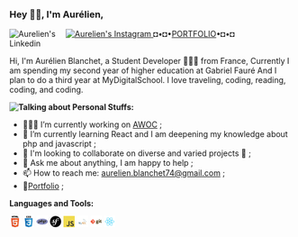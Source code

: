 
### Hey 👋🏻, I'm Aurélien, 

<a href="https://www.linkedin.com/in/aurelien-blanchet-7a934a275/">
  <img align="left" alt="Aurelien's Linkedin" width="100px" src="https://img.shields.io/badge/LinkedIn-0077B5?style=for-the-badge&logo=linkedin&logoColor=white" />
</a>
<a href="http://staggeringbeauty.com/">
  <img alt="Aurelien's Instagram" width="100px" src="https://img.shields.io/badge/Instagram-E4405F?style=for-the-badge&logo=instagram&logoColor=white" />
</a>
◘•◘•<a href="https://aurelienblanchet.com/">PORTFOLIO</a>•◘•◘

<br />
<br />

Hi, I'm Aurélien Blanchet, a Student Developer 👨🏻‍💻 from France, Currently I am spending my second year of higher education at Gabriel Fauré And I plan to do a third year at MyDigitalSchool. I love traveling, coding, reading, coding, and coding.

<img align="left" src="https://user-images.githubusercontent.com/74038190/216120986-f2752ca9-fe82-4aa3-befe-0a58db010d85.png"></img>

**Talking about Personal Stuffs:**

- 👨🏻‍💻 I’m currently working on [AWOC](https://github.com/abhisheknaiidu/A-POP) ;
- 🌱 I’m currently learning React and I am deepening my knowledge about php and javascript ; 
- 👯 I'm looking to collaborate on diverse and varied projects 🤝 ;
- 💬 Ask me about anything, I am happy to help ;
- 📫 How to reach me: aurelien.blanchet74@gmail.com ;
- 📝[Portfolio](https://aurelienblanchet.com/) ;

**Languages and Tools:**  

<code><img height="20" src="https://raw.githubusercontent.com/github/explore/80688e429a7d4ef2fca1e82350fe8e3517d3494d/topics/html/html.png"></code>
<code><img height="20" src="https://raw.githubusercontent.com/github/explore/80688e429a7d4ef2fca1e82350fe8e3517d3494d/topics/css/css.png"></code>
<code><img height="20" src="https://raw.githubusercontent.com/github/explore/80688e429a7d4ef2fca1e82350fe8e3517d3494d/topics/php/php.png"></code>
<code><img height="20" src="https://raw.githubusercontent.com/github/explore/80688e429a7d4ef2fca1e82350fe8e3517d3494d/topics/symfony/symfony.png"></code>
<code><img height="20" src="https://raw.githubusercontent.com/github/explore/80688e429a7d4ef2fca1e82350fe8e3517d3494d/topics/javascript/javascript.png"></code>
<code><img height="20" src="https://raw.githubusercontent.com/github/explore/80688e429a7d4ef2fca1e82350fe8e3517d3494d/topics/mysql/mysql.png"></code>
<code><img height="20" src="https://raw.githubusercontent.com/github/explore/80688e429a7d4ef2fca1e82350fe8e3517d3494d/topics/git/git.png"></code>
<code><img height="20" src="https://raw.githubusercontent.com/github/explore/80688e429a7d4ef2fca1e82350fe8e3517d3494d/topics/react/react.png"></code>

